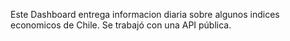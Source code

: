 Este Dashboard entrega informacion diaria sobre algunos indices economicos de Chile. Se trabajó con una API pública. 
